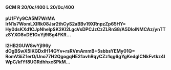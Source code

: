 #### GCM R 20/0c/400 L 20/0c/400
**pU1FYy9CA5M7WrMA**<br/>**IrN1s7WomLXIRk08Jsr2thCyS2aBBv19XRnpzZp65HY=**<br/>**Hy0dsKXd1CJpNhelpSK2Kl2LgcVsDPCJzCzZLRnS8/A5DIolNMCAz/ynTTzSYXO8vDE1OxYj9lSg4FKR...**<br/><br/>
**I2HB2GUW8wYjI96y**<br/>**dOgBSwX5lKGDxlH14GYv+rsRVmAmmB+5sbbsYEMy01Q=**<br/>**RomVSiZ1erO/Uno77H2QgogqHE21avhRqyCZz1qg6gYgKedgICNkFvtkz4lWpC/kfYf8UGRdhhxcSPkM...**